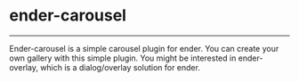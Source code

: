 # ender-carousel
----

Ender-carousel is a simple carousel plugin for ender. You can create your own gallery with this simple plugin. You might be interested in ender-overlay, which is a dialog/overlay solution for ender.